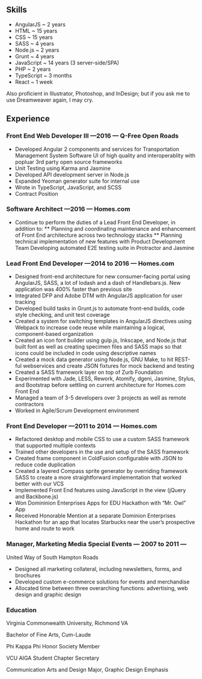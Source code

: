 ## Skills

* AngularJS ~ 2 years
* HTML ~ 15 years
* CSS ~ 15 years
* SASS ~ 4 years
* Node.js ~ 2 years
* Grunt ~ 4 years
* JavaScript ~ 14 years (3 server-side/SPA)
* PHP ~ 2 years
* TypeScript ~ 3 months
* React ~ 1 week

Also proficient in Illustrator, Photoshop, and InDesign; but if you ask me to use Dreamweaver again, I may cry.

## Experience

### Front End Web Developer III —2016 — Q-Free Open Roads 

* Developed Angular 2 components and services for Transportation Management System Software UI of high quality and interoperablity with popluar 3rd party open source frameworks
* Unit Testing using Karma and Jasmine
* Developed API development server in Node.js
* Expanded Yeoman generator suite for internal use
* Wrote in TypeScript, JavaScript, and SCSS
* Contract Position


### Software Architect —2016 — Homes.com

* Continue to perform the duties of a Lead Front End Developer, in addition to:
** Planning and coordinating maintenance and enhancement of Front End architecture across two technology stacks
** Planning technical implementation of new features with Product Development Team
Developing automated E2E testing suite in Protractor and Jasmine


### Lead Front End Developer —2014 to 2016 — Homes.com

* Designed front-end architecture for new consumer-facing portal using AngularJS, SASS, a lot of lodash and a dash of Handlebars.js. New application was 400% faster than previous site
* Integrated DFP and Adobe DTM with AngularJS application for user tracking
* Developed build tasks in Grunt.js to automate front-end builds, code style checking, and unit test coverage 
* Created a system for switching templates in AngularJS directives using Webpack to increase code reuse while maintaining a logical, component-based organization
* Created an icon font builder using gulp.js, Inkscape, and Node.js that built font as well as creating specimen files and SASS maps so that icons could be included in code using descriptive names
* Created a mock data generator using Node.js, GNU Make, to hit REST-ful webservices and create JSON fixtures for mock backend and testing
* Created a SASS framework layer on top of Zurb Foundation
* Experimented with Jade, LESS, Rework, Atomify, dgeni, Jasmine, Stylus, and Bootstrap before settling on current architecture for Homes.com Front End
* Managed a team of 3-5 developers over 3 projects as well as remote contractors
* Worked in Agile/Scrum Development environment

### Front End Developer —2011 to 2014 — Homes.com

* Refactored desktop and mobile CSS to use a custom SASS framework that supported multiple contexts
* Trained other developers in the use and setup of the SASS framework
* Created frame component in ColdFusion configurable with JSON to reduce code duplication
* Created a layered Compass sprite generator by overriding framework SASS to create a more straightforward implementation that worked better with our VCS
* Implemented Front End features using JavaScript in the view (jQuery and Backbone.js)
* Won Domininion Enterprises  Apps for EDU Hackathon with “Mr. Owl” App
* Received Honorable Mention at a separate Dominion Enterprises Hackathon for an app that locates Starbucks near the user’s prospective home and route to work

### Manager, Marketing Media Special Events  — 2007 to 2011 — 
United Way of South Hampton Roads

* Designed all marketing collateral, including newsletters, forms, and brochures 
* Developed custom e-commerce solutions for events and merchandise 
* Allocated time between three overarching functions: advertising, web design and graphic design

### Education

Virginia Commonwealth University, Richmond VA 

Bachelor of Fine Arts, Cum-Laude 

Phi Kappa Phi Honor Society Member 

VCU AIGA Student Chapter Secretary

Communication Arts and Design Major, Graphic Design Emphasis
